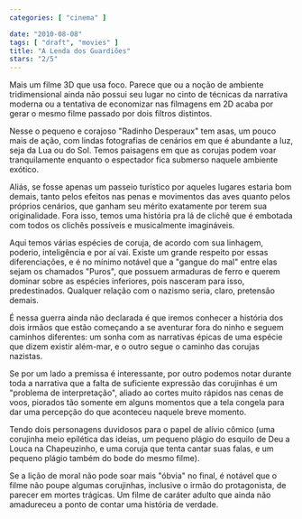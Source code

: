 ```yaml
---
categories: [ "cinema" ]

date: "2010-08-08"
tags: [ "draft", "movies" ]
title: "A Lenda dos Guardiões"
stars: "2/5"
---
```

Mais um filme 3D que usa foco. Parece que ou a noção de ambiente tridimensional ainda não possui seu lugar no cinto de técnicas da narrativa moderna ou a tentativa de economizar nas filmagens em 2D acaba por gerar o mesmo filme passado por dois filtros distintos.

Nesse o pequeno e corajoso "Radinho Desperaux" tem asas, um pouco mais de ação, com lindas fotografias de cenários em que é abundante a luz, seja da Lua ou do Sol. Temos paisagens em que as corujas podem voar tranquilamente enquanto o espectador fica submerso naquele ambiente exótico.

Aliás, se fosse apenas um passeio turístico por aqueles lugares estaria bom demais, tanto pelos efeitos nas penas e movimentos das aves quanto pelos próprios cenários, que ganham seu mérito exatamente por terem sua originalidade. Fora isso, temos uma história pra lá de clichê que é embotada com todos os clichês possíveis e musicalmente imagináveis.

Aqui temos várias espécies de coruja, de acordo com sua linhagem, poderio, inteligência e por aí vai. Existe um grande respeito por essas diferenciações, e é no mínimo notável que a "gangue do mal" entre elas sejam os chamados "Puros", que possuem armaduras de ferro e querem dominar sobre as espécies inferiores, pois nasceram para isso, predestinados. Qualquer relação com o nazismo seria, claro, pretensão demais.

É nessa guerra ainda não declarada é que iremos conhecer a história dos dois irmãos que estão começando a se aventurar fora do ninho e seguem caminhos diferentes: um sonha com as narrativas épicas de uma espécie que dizem existir além-mar, e o outro segue o caminho das corujas nazistas.

Se por um lado a premissa é interessante, por outro podemos notar durante toda a narrativa que a falta de suficiente expressão das corujinhas é um "problema de interpretação", aliado ao cortes muito rápidos nas cenas de voos, piorados tão somente em alguns momentos que a tela congela para dar uma percepção do que aconteceu naquele breve momento.

Tendo dois personagens duvidosos para o papel de alívio cômico (uma corujinha meio epilética das ideias, um pequeno plágio do esquilo de Deu a Louca na Chapeuzinho, e uma coruja que tenta cantar suas falas, e um pequeno plágio também do bode do mesmo filme).

Se a lição de moral não pode soar mais "óbvia" no final, é notável que o filme não poupe algumas corujinhas, inclusive o irmão do protagonista, de parecer em mortes trágicas. Um filme de caráter adulto que ainda não amadureceu a ponto de contar uma história de verdade.
